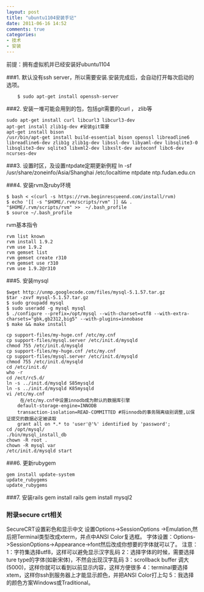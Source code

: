 ```yaml
---
layout: post
title: "ubuntu1104安装手记"
date: 2011-06-16 14:52
comments: true
categories:
- 技术
- 安装
---
```



前提：拥有虚拟机并已经安装好ubuntu1104

###1. 默认没有ssh server，所以需要安装.安装完成后，会自动打开每次启动的选项。

        $ sudo apt-get install openssh-server


###2. 安装一堆可能会用到的包，包括git需要的curl ， zlib等

    sudo apt-get install curl libcurl3 libcurl3-dev
    apt-get install zlib1g-dev #安装git需要
    apt-get install bison
    /usr/bin/apt-get install build-essential bison openssl libreadline6 libreadline6-dev zlib1g zlib1g-dev libssl-dev libyaml-dev libsqlite3-0 libsqlite3-dev sqlite3 libxml2-dev libxslt-dev autoconf libc6-dev ncurses-dev


###3. 设置时区，及设置ntpdate定期更新例程
    ln -sf /usr/share/zoneinfo/Asia/Shanghai /etc/localtime
    ntpdate ntp.fudan.edu.cn


###4. 安装rvm及ruby环境

    $ bash < <(curl -s https://rvm.beginrescueend.com/install/rvm)
    $ echo '[[ -s "$HOME/.rvm/scripts/rvm" ]] && . "$HOME/.rvm/scripts/rvm" >>  ~/.bash_profile
    $ source ~/.bash_profile


rvm基本指令

    rvm list known
    rvm install 1.9.2
    rvm use 1.9.2
    rvm gemset list
    rvm gemset create r310
    rvm gemset use r310
    rvm use 1.9.2@r310


###5. 安装mysql

    $wget http://unmp.googlecode.com/files/mysql-5.1.57.tar.gz
    $tar -zxvf mysql-5.1.57.tar.gz
    $ sudo groupadd mysql
    $ sudo useradd -g mysql mysql
    $ ./configure --prefix=/opt/mysql --with-charset=utf8 --with-extra-charsets="gbk,gb2312,big5" --with-plugins=innobase
    $ make && make install

    cp support-files/my-huge.cnf /etc/my.cnf
    cp support-files/mysql.server /etc/init.d/mysqld
    chmod 755 /etc/init.d/mysqld
    cp support-files/my-huge.cnf /etc/my.cnf
    cp support-files/mysql.server /etc/init.d/mysqld
    chmod 755 /etc/init.d/mysqld
    cd /etc/init.d/
    who -r
    cd /ect/rc5.d/
    ln -s ../init.d/mysqld S85mysqld
    ln -s ../init.d/mysqld K85mysqld
    vi /etc/my.cnf
		 在/etc/my.cnf中设置innodb成为默认的数据库引擎
		default-storage-engine=INNODB
		transaction-isolation=READ-COMMITTED #将innodb的事务隔离级别调整,以保证提交的数据必定被读取
        grant all on *.* to 'user'@'%' identified by 'password';
    cd /opt/mysql/
    ./bin/mysql_install_db
    chown -R root .
    chown -R mysql var
    /etc/init.d/mysqld start


###6. 更新rubygem

    gem install update-system
    update_rubygems
    update_rubygems


###7. 安装rails
    gem install rails
    gem install mysql2


### 附录secure crt相关
SecureCRT设置彩色和显示中文
设置Options->SessionOptions ->Emulation,然后把Terminal类型改成xterm，并点中ANSI Color复选框。
字体设置：Options->SessionOptions->Appearance->font然后改成你想要的字体就可以了。
注意：
1：字符集选择utf8，这样可以避免显示汉字乱码
2：选择字体的时候，需要选择ture type的字体(如新宋体)，不然会出现汉字乱码
3：scrollback buffer 调大(5000)，这样你就可以看到以前显示内容，这样方便很多
4：terminal要选择xtem，这样你ssh到服务器上才能显示颜色，并把ANSI Color打上勾
5：我选择的颜色方案Windows或Traditional。
